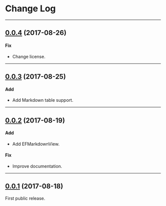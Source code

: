 # Change Log

-----

## [0.0.4](https://github.com/EyreFree/EFQRCode/releases/tag/0.0.4) (2017-08-26)

#### Fix

* Change license.

---

## [0.0.3](https://github.com/EyreFree/EFQRCode/releases/tag/0.0.3) (2017-08-25)

#### Add

* Add Markdown table support.

---

## [0.0.2](https://github.com/EyreFree/EFQRCode/releases/tag/0.0.2) (2017-08-19)

#### Add

* Add EFMarkdownView.

#### Fix

* Improve documentation.

---

## [0.0.1](https://github.com/EyreFree/EFQRCode/releases/tag/0.0.1) (2017-08-18)

First public release.
